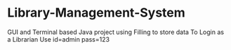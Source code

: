 # Library-Management-System
GUI and Terminal based Java project using Filling to store data
To Login as a Librarian Use
id=admin
pass=123
